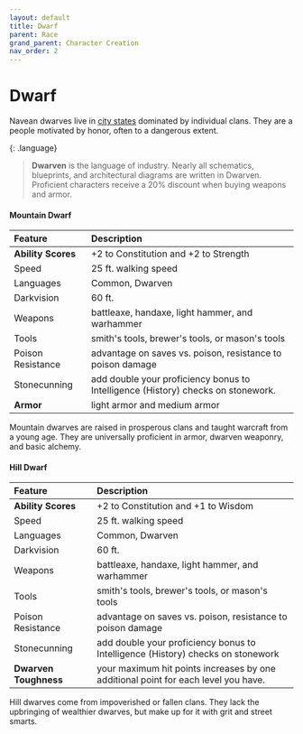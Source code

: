 ```yaml
---
layout: default
title: Dwarf
parent: Race
grand_parent: Character Creation
nav_order: 2
---
```


# Dwarf

Navean dwarves live in [city states](../../lore/greenlands/dwarves) dominated by individual clans. They are a people motivated by honor, often to a dangerous extent.

{: .language}
> **Dwarven** is the language of industry. Nearly all schematics, blueprints, and architectural diagrams are written in Dwarven. Proficient characters receive a 20% discount when buying weapons and armor.

#### Mountain Dwarf

| Feature            | Description                                                                      |
| :----------------- | :------------------------------------------------------------------------------- |
| **Ability Scores** | +2 to Constitution and +2 to Strength                                            |
| Speed              | 25 ft. walking speed                                                             |
| Languages          | Common, Dwarven                                                                  |
| Darkvision         | 60 ft.                                                                           |
| Weapons            | battleaxe, handaxe, light hammer, and warhammer                                  |
| Tools              | smith's tools, brewer's tools, or mason's tools                                  |
| Poison Resistance  | advantage on saves vs. poison, resistance to poison damage                       |
| Stonecunning       | add double your proficiency bonus to Intelligence (History) checks on stonework. |
| **Armor**          | light armor and medium armor                                                     |

Mountain dwarves are raised in prosperous clans and taught warcraft from a young age. They are universally proficient in armor, dwarven weaponry, and basic alchemy.

#### Hill Dwarf

| Feature               | Description                                                                        |
| :-------------------- | :--------------------------------------------------------------------------------- |
| **Ability Scores**    | +2 to Constitution and +1 to Wisdom                                                |
| Speed                 | 25 ft. walking speed                                                               |
| Languages             | Common, Dwarven                                                                    |
| Darkvision            | 60 ft.                                                                             |
| Weapons               | battleaxe, handaxe, light hammer, and warhammer                                    |
| Tools                 | smith's tools, brewer's tools, or mason's tools                                    |
| Poison Resistance     | advantage on saves vs. poison, resistance to poison damage                         |
| Stonecunning          | add double your proficiency bonus to Intelligence (History) checks on stonework    |
| **Dwarven Toughness** | your maximum hit points increases by one additional point for each level you have. |

Hill dwarves come from impoverished or fallen clans. They lack the upbringing of wealthier dwarves, but make up for it with grit and street smarts.